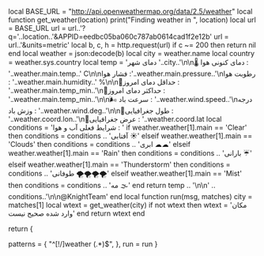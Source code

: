 local BASE_URL = "http://api.openweathermap.org/data/2.5/weather"
local function get_weather(location)
  print("Finding weather in ", location)
  local url = BASE_URL
  url = url..'?q='..location..'&APPID=eedbc05ba060c787ab0614cad1f2e12b'
  url = url..'&units=metric'
  local b, c, h = http.request(url)
  if c ~= 200 then return nil end
  local weather = json:decode(b)
  local city = weather.name
  local country = weather.sys.country
  local temp = 'دمای شهر '..city..'\n\n🌡 دمای کنونی هوا : '..weather.main.temp..' C\n\nفشار هوا :'..weather.main.pressure..'\nرطوبت هوا : '..weather.main.humidity..' %\n\n🔻حداقل دمای امروز : '..weather.main.temp_min..'\n🔺حداکثر دمای امروز : '..weather.main.temp_min..'\n\n🌬 سرعت باد : '..weather.wind.speed..'\nدرجه وزش باد : '..weather.wind.deg..'\n\n🔸طول جغرافیایی : '..weather.coord.lon..'\n🔹عرض جغرافیایی : '..weather.coord.lat
  local conditions = 'شرایط فعلی آب و هوا : '
  if weather.weather[1].main == 'Clear' then
    conditions = conditions .. 'آفتابی ☀'
  elseif weather.weather[1].main == 'Clouds' then
    conditions = conditions .. 'ابری ☁☁'
  elseif weather.weather[1].main == 'Rain' then
    conditions = conditions .. 'بارانی ☔'
  elseif weather.weather[1].main == 'Thunderstorm' then
    conditions = conditions .. 'طوفانی 🌪🌪🌪🌪'
  elseif weather.weather[1].main == 'Mist' then
    conditions = conditions .. 'مه 🌫'
  end
  return temp .. '\n\n' .. conditions..'\n\n@KnightTeam'
end
local function run(msg, matches) 
    city = matches[1]
  local wtext = get_weather(city)
  if not wtext then
  wtext = 'مکان وارد شده صحیح نیست'
  end
  return wtext
end

return {

  patterns = {
   "^[!/]weather (.*)$",
    },
  run = run
}
